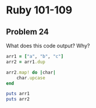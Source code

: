 # Ruby 101-109
## Problem 24

What does this code output? Why?

```ruby
arr1 = ["a", "b", "c"]
arr2 = arr1.dup

arr2.map! do |char|
	char.upcase
end

puts arr1
puts arr2
```

